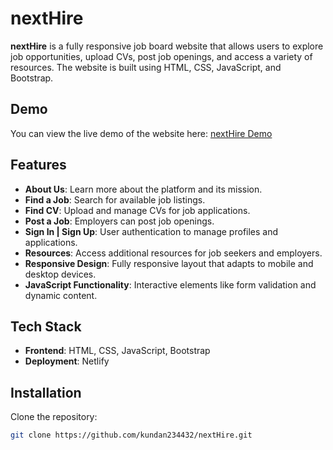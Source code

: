 # nextHire

**nextHire** is a fully responsive job board website that allows users to explore job opportunities, upload CVs, post job openings, and access a variety of resources. The website is built using HTML, CSS, JavaScript, and Bootstrap.

## Demo

You can view the live demo of the website here: [nextHire Demo](https://gleeful-tiramisu-032d63.netlify.app/)

## Features

- **About Us**: Learn more about the platform and its mission.
- **Find a Job**: Search for available job listings.
- **Find CV**: Upload and manage CVs for job applications.
- **Post a Job**: Employers can post job openings.
- **Sign In | Sign Up**: User authentication to manage profiles and applications.
- **Resources**: Access additional resources for job seekers and employers.
- **Responsive Design**: Fully responsive layout that adapts to mobile and desktop devices.
- **JavaScript Functionality**: Interactive elements like form validation and dynamic content.



## Tech Stack

- **Frontend**: HTML, CSS, JavaScript, Bootstrap
- **Deployment**: Netlify

## Installation

Clone the repository:
```bash
git clone https://github.com/kundan234432/nextHire.git
